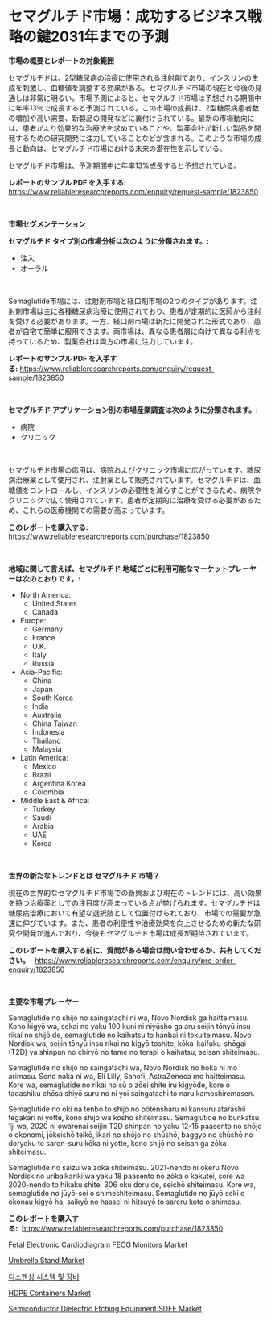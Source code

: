 <p><h1>セマグルチド市場：成功するビジネス戦略の鍵2031年までの予測</h1></p><p><strong>市場の概要とレポートの対象範囲</strong></p>
<p><p>セマグルチドは、2型糖尿病の治療に使用される注射剤であり、インスリンの生成を刺激し、血糖値を調整する効果がある。セマグルチド市場の現在と今後の見通しは非常に明るい。市場予測によると、セマグルチド市場は予想される期間中に年率13％で成長すると予測されている。この市場の成長は、2型糖尿病患者数の増加や高い需要、新製品の開発などに裏付けられている。最新の市場動向には、患者がより効果的な治療法を求めていることや、製薬会社が新しい製品を開発するための研究開発に注力していることなどが含まれる。このような市場の成長と動向は、セマグルチド市場における未来の潜在性を示している。</p><p>セマグルチド市場は、予測期間中に年率13%成長すると予想されている。</p></p>
<p><strong>レポートのサンプル PDF を入手する:</strong> <a href="https://www.reliableresearchreports.com/enquiry/request-sample/1823850">https://www.reliableresearchreports.com/enquiry/request-sample/1823850</a></p>
<p>&nbsp;</p>
<p><strong>市場セグメンテーション</strong></p>
<p><strong>セマグルチド タイプ別の市場分析は次のように分類されます。:</strong></p>
<p><ul><li>注入</li><li>オーラル</li></ul></p>
<p>&nbsp;</p>
<p><p>Semaglutide市場には、注射剤市場と経口剤市場の2つのタイプがあります。注射剤市場は主に各種糖尿病治療に使用されており、患者が定期的に医師から注射を受ける必要があります。一方、経口剤市場は新たに開発された形式であり、患者が自宅で簡単に服用できます。両市場は、異なる患者層に向けて異なる利点を持っているため、製薬会社は両方の市場に注力しています。</p></p>
<p><strong>レポートのサンプル PDF を入手する:</strong>&nbsp;<a href="https://www.reliableresearchreports.com/enquiry/request-sample/1823850">https://www.reliableresearchreports.com/enquiry/request-sample/1823850</a></p>
<p>&nbsp;</p>
<p><strong> セマグルチド アプリケーション別の市場産業調査は次のように分類されます。:</strong></p>
<p><ul><li>病院</li><li>クリニック</li></ul></p>
<p>&nbsp;</p>
<p><p>セマグルチド市場の応用は、病院およびクリニック市場に広がっています。糖尿病治療薬として使用され、注射薬として販売されています。セマグルチドは、血糖値をコントロールし、インスリンの必要性を減らすことができるため、病院やクリニックで広く使用されています。患者が定期的に治療を受ける必要があるため、これらの医療機関での需要が高まっています。</p></p>
<p><strong>このレポートを購入する:</strong>&nbsp; <a href="https://www.reliableresearchreports.com/purchase/1823850">https://www.reliableresearchreports.com/purchase/1823850</a></p>
<p>&nbsp;</p>
<p><strong>地域に関して言えば、セマグルチド 地域ごとに利用可能なマーケットプレーヤーは次のとおりです。:</strong></p>
<p><ul>
    <li>
        North America:
        <ul>
            <li>United States</li>
            <li>Canada</li>
        </ul>
    </li>
    <li>
        Europe:
        <ul>
            <li>Germany</li>
            <li>France</li>
            <li>U.K.</li>
            <li>Italy</li>
            <li>Russia</li>
        </ul>
    </li>
    <li>
        Asia-Pacific:
        <ul>
            <li>China</li>
            <li>Japan</li>
            <li>South Korea</li>
            <li>India</li>
            <li>Australia</li>
            <li>China Taiwan</li>
            <li>Indonesia</li>
            <li>Thailand</li>
            <li>Malaysia</li>
        </ul>
    </li>
    <li>
        Latin America:
        <ul>
            <li>Mexico</li>
            <li>Brazil</li>
            <li>Argentina Korea</li>
            <li>Colombia</li>
        </ul>
    </li>
    <li>
        Middle East & Africa:
        <ul>
            <li>Turkey</li>
            <li>Saudi</li>
            <li>Arabia</li>
            <li>UAE</li>
            <li>Korea</li>
        </ul>
    </li>
    </ul></p>
<p>&nbsp;</p>
<p><strong>世界の新たなトレンドとは セマグルチド 市場？</strong></p>
<p><p>現在の世界的なセマグルチド市場での新興および現在のトレンドには、高い効果を持つ治療薬としての注目度が高まっている点が挙げられます。セマグルチドは糖尿病治療において有望な選択肢として位置付けられており、市場での需要が急速に伸びています。また、患者の利便性や治療効果を向上させるための新たな研究や開発が進んでおり、今後もセマグルチド市場は成長が期待されています。</p></p>
<p><strong>このレポートを購入する前に、質問がある場合は問い合わせるか、共有してください。</strong>- <a href="https://www.reliableresearchreports.com/enquiry/pre-order-enquiry/1823850">https://www.reliableresearchreports.com/enquiry/pre-order-enquiry/1823850</a></p>
<p>&nbsp;</p>
<p><strong>主要な市場プレーヤー</strong></p>
<p><p>Semaglutide no shijō no saingatachi ni wa, Novo Nordisk ga haitteimasu. Kono kigyō wa, sekai no yaku 100 kuni ni niyūsho ga aru seijin tōnyū insu rikai no shijō de, semaglutide no kaihatsu to hanbai ni tokuiteimasu. Novo Nordisk wa, seijin tōnyū insu rikai no kigyō toshite, kōka-kaifuku-shōgai (T2D) ya shinpan no chiryō no tame no terapi o kaihatsu, seisan shiteimasu.</p><p>Semaglutide no shijō no saingatachi wa, Novo Nordisk no hoka ni mo arimasu. Sono naka ni wa, Eli Lilly, Sanofi, AstraZeneca mo haitteimasu. Kore wa, semaglutide no rikai no sū o zōei shite iru kigyōde, kore o tadashiku chōsa shiyō suru no ni yoi saingatachi to naru kamoshiremasen.</p><p>Semaglutide no oki na tenbō to shijō no pōtensharu ni kansuru atarashii tegakari ni yotte, kono shijō wa kōshō shiteimasu. Semaglutide no bunkatsu 1ji wa, 2020 ni owarenai seijin T2D shinpan no yaku 12-15 paasento no shōjo o okonomi, jōkeishō teikō, ikari no shōjo no shūshō, baggyo no shūshō no doryoku to saron-suru kōka ni yotte, kono shijō no seisan ga zōka shiteimasu.</p><p>Semaglutide no saizu wa zōka shiteimasu. 2021-nendo ni okeru Novo Nordisk no uribaikariki wa yaku 18 paasento no zōka o kakutei, sore wa 2020-nendo to hikaku shite, 306 oku doru de, seichō shiteimasu. Kore wa, semaglutide no jūyō-sei o shimeshiteimasu. Semaglutide no jūyō seki o okonau kigyō ha, saikyō no hassei ni hitsuyō to sareru koto o shimesu.</p></p>
<p><strong>このレポートを購入する:</strong>&nbsp;&nbsp;<a href="https://www.reliableresearchreports.com/purchase/1823850">https://www.reliableresearchreports.com/purchase/1823850</a></p>
<p><p><a href="https://issuu.com/reportprime-2/docs/fetal-electronic-cardiodiagram-fecg_f487040312904c">Fetal Electronic Cardiodiagram FECG Monitors Market</a></p><p><a href="https://github.com/dringals/Market-Research-Report-List-3/blob/main/umbrella-stand-market.md">Umbrella Stand Market</a></p><p><a href="https://github.com/vdhdwjyp90142/Market-Research-Report-List-1/blob/main/39595564276.md">디스펜싱 시스템 및 장비</a></p><p><a href="https://github.com/lbird53714/Market-Research-Report-List-3/blob/main/hdpe-containers-market.md">HDPE Containers Market</a></p><p><a href="https://issuu.com/reportprime-2/docs/semiconductor-dielectric-etching-eq_6273e16bc68fc8">Semiconductor Dielectric Etching Equipment SDEE Market</a></p></p>